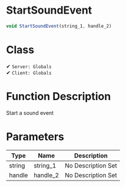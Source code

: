 # StartSoundEvent
```js
void StartSoundEvent(string_1, handle_2)
```
# Class
✔ `Server: Globals`  
✔ `Client: Globals`  

# Function Description
Start a sound event
# Parameters
Type|Name|Description
--|--|--
string|string_1|No Description Set
handle|handle_2|No Description Set
